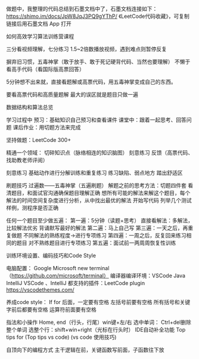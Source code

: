 做题中，我整理的代码总结到石墨文档中了，石墨文档连接如下：     
https://shimo.im/docs/JpW8JqJ3PQ9gYThP/ 《LeetCode代码收藏》，可复制链接后用石墨文档 App 打开





如何高效学习算法训练营课程


三分看视频理解，七分练习
1.5~2倍数播放视频，遇到难点则暂停反复

摒弃旧习惯，五毒神掌（敢于放手、敢于死记硬背代码、当然也要理解）
不懒于看高手代码（看国际版高票回答）

5分钟想不出来就，直接看题解或高票代码，用五毒神掌变成自己的东西。

要看高票代码和高质量题解
最大的误区就是题目只做一遍


数据结构和算法总览


学习过程中
预习：基础知识自己预习和查看课件
课堂中：跟着一起思考、回答问题
课后作业：用切题方法来完成

坚持做题：LeetCode 300+

精通一个领域：
  切碎知识点（脉络相连的知识脑图）
  刻意练习
  反馈（高票代码、找助教老师评阅）

刻意练习
基础动作进行分解训练和重复练习
练习缺陷、弱点地方 踏出舒适区

刷题技巧
过遍数——五毒神掌（五遍刷题）
  解题之前的思考方法：切题四件套
看清题目，和面试官沟通确保题目理解正确
想所有可能的解法来解这个题目，每个解法的时间空间复杂度进行分析，从中找出最优的解法
开始写代码
列举几个测试样例，测程序是否正确
  
任何一个题目至少做五遍：
      第一遍：5分钟（读题+思考）
              直接看解法：多解法，比较解法优劣
              背诵默写最好的解法
      第二遍：马上自己写
      第三遍：一天之后，再重复做题
              不同解法的熟练程度->进行专项练习
      第四遍：一周之后，反复回来练习相同的题目
              对不熟练题目进行专项练习
      第五遍：面试前一两周周恢复性训练




训练环境设置、编码技巧和Code Style

电脑配置：
  Google
  Microsoft new terminal （https://github.com/microsoft/terminal）
  编译器编译环境：VSCode Java IntelliJ
  VSCode 、IntelliJ 都支持的插件：LeetCode plugin
  https://vscodethemes.com/
  
养成code style：
  If for 后面，一定要有空格
  左括号前要有空格
  所有括号和关键字前后都要有空格
  运算符前面要有空格

指法和小操作
  Home, end（行头，行尾）win键+左/右
  选中单词：
  Ctrl+del删除整个单词
  选整个行：shift+win+right（光标在行头时）
  IDE自动补全功能
  Top tips for <IDE-> (Top tips vs code) (vs code 使用技巧)

自顶向下的编程方式
  主干逻辑在前，关键函数写前面，子函数往下放


